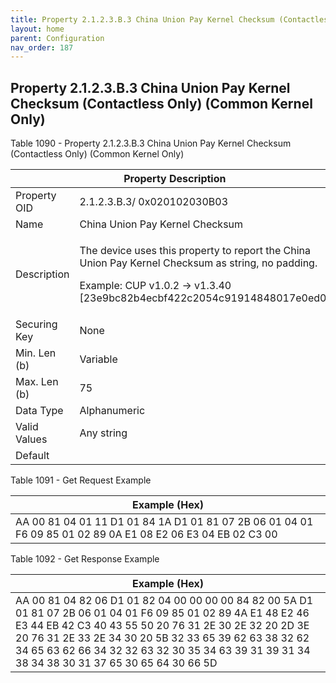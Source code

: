 ```yaml
---
title: Property 2.1.2.3.B.3 China Union Pay Kernel Checksum (Contactless Only) (Common Kernel Only)
layout: home
parent: Configuration
nav_order: 187
---
```


## Property 2.1.2.3.B.3 China Union Pay Kernel Checksum (Contactless Only) (Common Kernel Only)

Table 1090 - Property 2.1.2.3.B.3 China Union Pay Kernel Checksum
(Contactless Only) (Common Kernel Only)

<table>
<colgroup>
<col style="width: 14%" />
<col style="width: 85%" />
</colgroup>
<thead>
<tr>
<th colspan="2">Property Description</th>
</tr>
</thead>
<tbody>
<tr>
<td>Property OID</td>
<td>2.1.2.3.B.3/ 0x020102030B03</td>
</tr>
<tr>
<td>Name</td>
<td>China Union Pay Kernel Checksum</td>
</tr>
<tr>
<td>Description</td>
<td><p>The device uses this property to report the China Union Pay
Kernel Checksum as string, no padding.</p>
<p>Example: CUP v1.0.2 -&gt; v1.3.40
[23e9bc82b4ecbf422c2054c91914848017e0ed0f]</p></td>
</tr>
<tr>
<td>Securing Key</td>
<td>None</td>
</tr>
<tr>
<td>Min. Len (b)</td>
<td>Variable</td>
</tr>
<tr>
<td>Max. Len (b)</td>
<td>75</td>
</tr>
<tr>
<td>Data Type</td>
<td>Alphanumeric</td>
</tr>
<tr>
<td>Valid Values</td>
<td>Any string</td>
</tr>
<tr>
<td>Default</td>
<td></td>
</tr>
</tbody>
</table>

Table 1091 - Get Request Example

| Example (Hex) |
|----|
| AA 00 81 04 01 11 D1 01 84 1A D1 01 81 07 2B 06 01 04 01 F6 09 85 01 02 89 0A E1 08 E2 06 E3 04 EB 02 C3 00 |

Table 1092 - Get Response Example

| Example (Hex) |
|----|
| AA 00 81 04 82 06 D1 01 82 04 00 00 00 00 84 82 00 5A D1 01 81 07 2B 06 01 04 01 F6 09 85 01 02 89 4A E1 48 E2 46 E3 44 EB 42 C3 40 43 55 50 20 76 31 2E 30 2E 32 20 2D 3E 20 76 31 2E 33 2E 34 30 20 5B 32 33 65 39 62 63 38 32 62 34 65 63 62 66 34 32 32 63 32 30 35 34 63 39 31 39 31 34 38 34 38 30 31 37 65 30 65 64 30 66 5D |

##